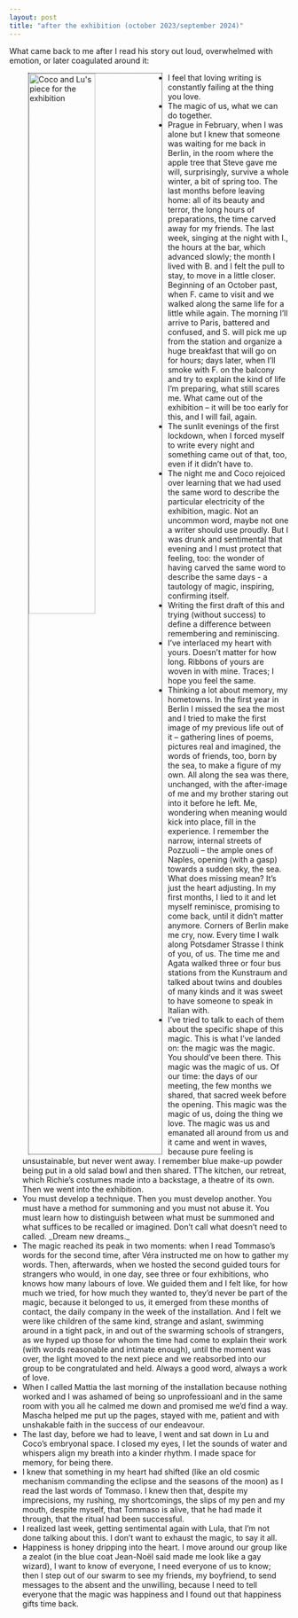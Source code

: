 ```yaml
---
layout: post
title: "after the exhibition (october 2023/september 2024)"
---
```

<style>
img {
  float: left;
  border: 1px dotted black;
  margin: 0px 10px 0px 10px;
}
body {
  text-alignment: justified
</style>

<p>What came back to me after I read his story out loud, overwhelmed with emotion, or later coagulated around it:</p>
<ul>
  <img src="https://marialaurids.net/assets/blog_posts/posts/aftertheexhibition.jpeg.jpg" alt="Coco and Lu's piece for the exhibition" width="50%" height="50%"><li>I feel that loving writing is constantly failing at the thing you love.</li>
  <li>The magic of us, what we can do together.</li>
  <li>Prague in February, when I was alone but I knew that someone was waiting for me back in Berlin, in the room where the apple tree that Steve gave me will, surprisingly, survive a whole winter, a bit of spring too. The last months before leaving home: all of its beauty and terror, the long hours of preparations, the time carved away for my friends. The last week, singing at the night with I., the hours at the bar, which advanced slowly; the month I lived with B. and I felt the pull to stay, to move in a little closer. Beginning of an October past, when F. came to visit and we walked along the same life for a little while again. The morning I’ll arrive to Paris, battered and confused, and S. will pick me up from the station and organize a huge breakfast that will go on for hours; days later, when I’ll smoke with F. on the balcony and try to explain the kind of life I’m preparing, what still scares me. What came out of the exhibition – it will be too early for this, and I will fail, again.</li>
  <li>The sunlit evenings of the first lockdown, when I forced myself to write every night and something came out of that, too, even if it didn’t have to. </li>
  <li>The night me and Coco rejoiced over learning that we had used the same word to describe the particular electricity of the exhibition, magic. Not an uncommon word, maybe not one a writer should use proudly. But I was drunk and sentimental that evening and I must protect that feeling, too: the wonder of having carved the same word to describe the same days - a tautology of magic, inspiring, confirming itself.</li>
  <li>Writing the first draft of this and trying (without success) to define a difference between remembering and reminiscing.</li>
  <li>I’ve interlaced my heart with yours. Doesn’t matter for how long. Ribbons of yours are woven in with mine. Traces; I hope you feel the same. </li>
  <li>Thinking a lot about memory, my hometowns. In the first year in Berlin I missed the sea the most and I tried to make the first image of my previous life out of it – gathering lines of poems, pictures real and imagined, the words of friends, too, born by the sea, to make a figure of my own. All along the sea was there, unchanged, with the after-image of me and my brother staring out into it before he left. Me, wondering when meaning would kick into place, fill in the experience. I remember the narrow, internal streets of Pozzuoli – the ample ones of Naples, opening (with a gasp) towards a sudden sky, the sea. What does missing mean? It’s just the heart adjusting. In my first months, I lied to it and let myself reminisce, promising to come back, until it didn’t matter anymore. Corners of Berlin make me cry, now. Every time I walk along Potsdamer Strasse I think of you, of us. The time me and Agata walked three or four bus stations from the Kunstraum and talked about twins and doubles of many kinds and it was sweet to have someone to speak in Italian with.</li>
  <li>I’ve tried to talk to each of them about the specific shape of this magic. This is what I’ve landed on: the magic was the magic. You should’ve been there. This magic was the magic of us. Of our time: the days of our meeting, the few months we shared, that sacred week before the opening. This magic was the magic of us, doing the thing we love. The magic was us and emanated all around from us and it came and went in waves, because pure feeling is unsustainable, but never went away. I remember blue make-up powder being put in a old salad bowl and then shared. TThe kitchen, our retreat, which Richie’s costumes made into a backstage, a theatre of its own. Then we went into the exhibition. </li>
  <li>You must develop a technique. Then you must develop another. You must have a method for summoning and you must not abuse it. You must learn how to distinguish between what must be summoned and what suffices to be recalled or imagined. Don’t call what doesn’t need to called. _Dream new dreams._ </li>
  <li>The magic reached its peak in two moments: when I read Tommaso’s words for the second time, after Véra instructed me on how to gather my words. Then, afterwards, when we hosted the second guided tours for strangers who would, in one day, see three or four exhibitions, who knows how many labours of love. We guided them and I felt like, for how much we tried, for how much they wanted to, they’d never be part of the magic, because it belonged to us, it emerged from these months of contact, the daily company in the week of the installation. And I felt we were like children of the same kind, strange and aslant, swimming around in a tight pack, in and out of the swarming schools of strangers, as we hyped up those for whom the time had come to explain their work (with words reasonable and intimate enough), until the moment was over, the light moved to the next piece and we reabsorbed into our group to be congratulated and held. Always a good word, always a work of love.</li>
  <li>When I called Mattia the last morning of the installation because nothing worked and I was ashamed of being so unprofessioanl and in the same room with you all he calmed me down and promised me we’d find a way. Mascha helped me put up the pages, stayed with me, patient and with unshakable faith in the success of our endeavour. </li>
  <li>The last day, before we had to leave, I went and sat down in Lu and Coco’s embryonal space. I closed my eyes, I let the sounds of water and whispers align my breath into a kinder rhythm. I made space for memory, for being there. </li>
  <li>I knew that something in my heart had shifted (like an old cosmic mechanism commanding the eclipse and the seasons of the moon) as I read the last words of Tommaso. I knew then that, despite my imprecisions, my rushing, my shortcomings, the slips of my pen and my mouth, despite myself, that Tommaso is alive, that he had made it through, that the ritual had been successful.</li>
  <li>I realized last week, getting sentimental again with Lula, that I’m not done talking about this. I don’t want to exhaust the magic, to say it all. </li>
  <li>Happiness is honey dripping into the heart. I move around our group like a zealot (in the blue coat Jean-Noël said made me look like a gay wizard), I want to know of everyone, I need everyone of us to know; then I step out of our swarm to see my friends, my boyfriend, to send messages to the absent and the unwilling, because I need to tell everyone that the magic was happiness and I found out that happiness gifts time back.</li>
</ul>
